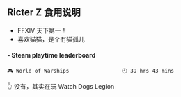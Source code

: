 ## Ricter Z 食用说明
- FFXIV 天下第一！
- 喜欢猫猫，是个冇猫孤儿

<!-- steam-box start -->
#### - Steam playtime leaderboard
```text
🎮 World of Warships                 🕘 39 hrs 43 mins
```
<!-- Powered by https://github.com/YouEclipse/steam-box . -->
<!-- steam-box end -->
👆 没有，其实在玩 Watch Dogs Legion
